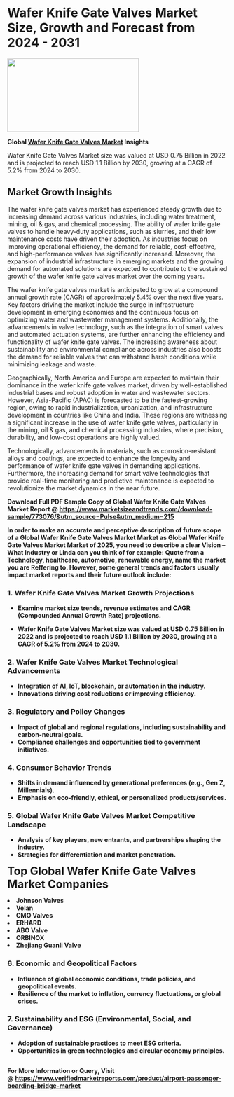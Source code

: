 <H1>Wafer Knife Gate Valves Market Size, Growth and Forecast from 2024 - 2031</H1><img class="aligncenter size-medium wp-image-584254" src="https://thirdeyenews.in/wp-content/uploads/2024/09/Global-Market-Research-300x168.jpeg" alt="" width="300" height="168" /><p><strong>Global&nbsp;<a href="https://www.marketsizeandtrends.com/download-sample/773076/&amp;utm_source=Pulse&amp;utm_medium=215">Wafer Knife Gate Valves Market</a> Insights</strong></p><p>Wafer Knife Gate Valves Market size was valued at USD 0.75 Billion in 2022 and is projected to reach USD 1.1 Billion by 2030, growing at a CAGR of 5.2% from 2024 to 2030.</p><p><h2>Market Growth Insights</h2> <p>The wafer knife gate valves market has experienced steady growth due to increasing demand across various industries, including water treatment, mining, oil & gas, and chemical processing. The ability of wafer knife gate valves to handle heavy-duty applications, such as slurries, and their low maintenance costs have driven their adoption. As industries focus on improving operational efficiency, the demand for reliable, cost-effective, and high-performance valves has significantly increased. Moreover, the expansion of industrial infrastructure in emerging markets and the growing demand for automated solutions are expected to contribute to the sustained growth of the wafer knife gate valves market over the coming years.</p> <p><strong></strong></p> <p>The wafer knife gate valves market is anticipated to grow at a compound annual growth rate (CAGR) of approximately 5.4% over the next five years. Key factors driving the market include the surge in infrastructure development in emerging economies and the continuous focus on optimizing water and wastewater management systems. Additionally, the advancements in valve technology, such as the integration of smart valves and automated actuation systems, are further enhancing the efficiency and functionality of wafer knife gate valves. The increasing awareness about sustainability and environmental compliance across industries also boosts the demand for reliable valves that can withstand harsh conditions while minimizing leakage and waste.</p> <p>Geographically, North America and Europe are expected to maintain their dominance in the wafer knife gate valves market, driven by well-established industrial bases and robust adoption in water and wastewater sectors. However, Asia-Pacific (APAC) is forecasted to be the fastest-growing region, owing to rapid industrialization, urbanization, and infrastructure development in countries like China and India. These regions are witnessing a significant increase in the use of wafer knife gate valves, particularly in the mining, oil & gas, and chemical processing industries, where precision, durability, and low-cost operations are highly valued.</p> <p>Technologically, advancements in materials, such as corrosion-resistant alloys and coatings, are expected to enhance the longevity and performance of wafer knife gate valves in demanding applications. Furthermore, the increasing demand for smart valve technologies that provide real-time monitoring and predictive maintenance is expected to revolutionize the market dynamics in the near future.</p> <p><strong></p><p><span class=""><strong>Download Full PDF Sample Copy of Global Wafer Knife Gate Valves Market Report</strong> @ <a href="https://www.marketsizeandtrends.com/download-sample/773076/&amp;utm_source=Pulse&amp;utm_medium=215" target="_blank">https://www.marketsizeandtrends.com/download-sample/773076/&amp;utm_source=Pulse&amp;utm_medium=215</a></span></p><p>In order to make an accurate and perceptive description of future scope of a Global&nbsp;Wafer Knife Gate Valves Market Market as Global&nbsp;Wafer Knife Gate Valves Market Market of 2025, you need to describe a clear Vision &ndash; What Industry or Linda can you think of for example: Quote from a Technology, healthcare, automotive, renewable energy, name the market you are Reffering to. However, some general trends and factors usually impact market reports and their future outlook include:</p><h3>1.&nbsp;<strong>Wafer Knife Gate Valves Market Growth Projections</strong></h3><ul><li>Examine market size trends, revenue estimates and CAGR (Compounded Annual Growth Rate) projections.</li><li><p>Wafer Knife Gate Valves Market size was valued at USD 0.75 Billion in 2022 and is projected to reach USD 1.1 Billion by 2030, growing at a CAGR of 5.2% from 2024 to 2030.</p></li></ul><h3>2.&nbsp;<strong>Wafer Knife Gate Valves Market Technological Advancements</strong></h3><ul><li>Integration of AI, IoT, blockchain, or automation in the industry.</li><li>Innovations driving cost reductions or improving efficiency.</li></ul><h3>3.&nbsp;<strong>Regulatory and Policy Changes</strong></h3><ul><li>Impact of global and regional regulations, including sustainability and carbon-neutral goals.</li><li>Compliance challenges and opportunities tied to government initiatives.</li></ul><h3>4.&nbsp;<strong>Consumer Behavior Trends</strong></h3><ul><li>Shifts in demand influenced by generational preferences (e.g., Gen Z, Millennials).</li><li>Emphasis on eco-friendly, ethical, or personalized products/services.</li></ul><h3>5.&nbsp;<strong>Global Wafer Knife Gate Valves Market Competitive Landscape</strong></h3><ul><li>Analysis of key players, new entrants, and partnerships shaping the industry.</li><li>Strategies for differentiation and market penetration.</li></ul><p data-pm-slice="1 1 []"><span style="color: inherit; font-family: inherit; font-size: 25px;">Top Global Wafer Knife Gate Valves Market Companies</span></p><div class="" data-test-id=""><p><li>Johnson Valves</li><li> Velan</li><li> CMO Valves</li><li> ERHARD</li><li> ABO Valve</li><li> ORBINOX</li><li> Zhejiang Guanli Valve</li></p></div><h3>6.&nbsp;<strong>Economic and Geopolitical Factors</strong></h3><ul><li>Influence of global economic conditions, trade policies, and geopolitical events.</li><li>Resilience of the market to inflation, currency fluctuations, or global crises.</li></ul><h3>7.&nbsp;<strong>Sustainability and ESG (Environmental, Social, and Governance)</strong></h3><ul><li>Adoption of sustainable practices to meet ESG criteria.</li><li>Opportunities in green technologies and circular economy principles.</li></ul><h2><strong style="font-size: 14px;">For More Information or Query, Visit @&nbsp;</strong><a style="background-color: #ffffff; font-size: 14px;" href="https://www.marketsizeandtrends.com/report/wafer-knife-gate-valves-market/" target="_blank">https://www.verifiedmarketreports.com/product/airport-passenger-boarding-bridge-market</a></h2>
